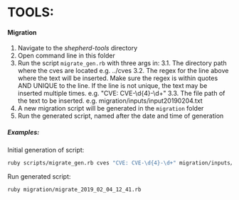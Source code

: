# TOOLS:

#### Migration
1. Navigate to the *shepherd-tools* directory
2. Open command line in this folder
3. Run the script `migrate_gen.rb` with three args in:
    3.1. The directory path where the cves are located e.g. ../cves
    3.2. The regex for the line above where the text will be inserted. Make sure the regex is within quotes AND UNIQUE to the line. If the  line is not unique, the text may be inserted multiple times.  e.g. "CVE: CVE-\d{4}-\d+"
    3.3. The file path of the text to be inserted. e.g. migration/inputs/input20190204.txt
4. A new migration script will be generated in the `migration` folder
5. Run the generated script, named after the date and time of generation

##### Examples:
Initial generation of script:
```sh
ruby scripts/migrate_gen.rb cves "CVE: CVE-\d{4}-\d+" migration/inputs/input20190204.txt
```
Run generated script:
```sh
ruby migration/migrate_2019_02_04_12_41.rb
```
